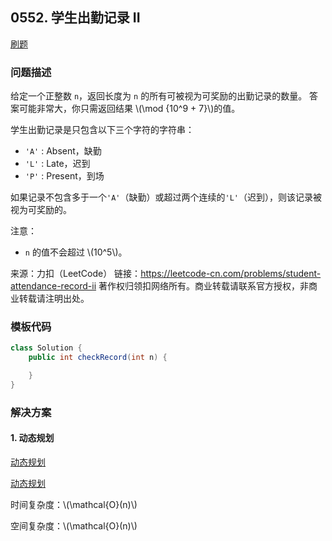 <script src="https://cdn.bootcss.com/mathjax/2.7.7/MathJax.js?config=TeX-AMS-MML_HTMLorMML"></script>

## 0552. 学生出勤记录 II

[刷题](qu0552/solu/Solution.java)

### 问题描述

给定一个正整数 `n`，返回长度为 `n` 的所有可被视为可奖励的出勤记录的数量。 答案可能非常大，你只需返回结果 \\(\mod {10^9 + 7}\\)的值。

学生出勤记录是只包含以下三个字符的字符串：

* `'A'` : Absent，缺勤
* `'L'` : Late，迟到
* `'P'` : Present，到场

如果记录不包含多于一个`'A'`（缺勤）或超过两个连续的`'L'`（迟到），则该记录被视为可奖励的。

注意：

* `n` 的值不会超过 \\(10^5\\)。

来源：力扣（LeetCode）
链接：https://leetcode-cn.com/problems/student-attendance-record-ii
著作权归领扣网络所有。商业转载请联系官方授权，非商业转载请注明出处。

### 模板代码

``` java
class Solution {
    public int checkRecord(int n) {

    }
}
```

### 解决方案

#### 1. 动态规划

[动态规划](qu0552/solu1/Solution.java)

[动态规划](qu0552/solu2/Solution.java)

时间复杂度：\\(\mathcal{O}(n)\\)

空间复杂度：\\(\mathcal{O}(n)\\)
